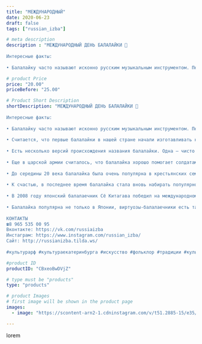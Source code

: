 ```yaml
---
title: "МЕЖДУНАРОДНЫЙ"
date: 2020-06-23
draft: false
tags: ["russian_izba"]

# meta description
description : "МЕЖДУНАРОДНЫЙ ДЕНЬ БАЛАЛАЙКИ 🌿
⠀
Интересные факты:
⠀
• Балалайку часто называют исконно русским музыкальным инструментом. Первые упоминания о ней относятся еще "

# product Price
price: "20.00"
priceBefore: "25.00"

# Product Short Description
shortDescription: "МЕЖДУНАРОДНЫЙ ДЕНЬ БАЛАЛАЙКИ 🌿
⠀
Интересные факты:
⠀
• Балалайку часто называют исконно русским музыкальным инструментом. Первые упоминания о ней относятся еще ко второй половине XVII века.
⠀
• Считается, что первые балалайки в нашей стране начали изготавливать на Черниговщине. За несколько лет этот инструмент получил широкое распространение в России. В 1688 году балалайка была подарена юному царю Петру.
⠀
• Есть несколько версий происхождения названия балалайки. Одна – чисто русская. «Балалайка» - от слов «балакать» или «балаболить». Сторонники восточного происхождения этого инструмента приводят другой аргумент: от слова «бала», что в тюркских языках означает – «дитя».
⠀
• Еще в царской армии считалось, что балалайка хорошо помогает солдатам переносить все тяготы армейской службы. Неудивительно, что это инструмент был непременным атрибутом в казармах.
⠀
• До середины 20 века балалайка была очень популярна в крестьянских семьях. Навыки игры на ней передавались от отца к сыну. Под балалайку люди плясали и пели. После распада СССР молодежь потянулась из деревни в города, а старикам некому стало передавать традицию игры на инструменте. Балалайка потеряла свою былую популярность.
⠀
• К счастью, в последнее время балалайка стала вновь набирать популярность в молодежной среде. Это связано с появлением интереса к своим корням, к истории и культуре своего народа, в том числе и музыкальной.
⠀
• В 2008 году японский балалаечник Сё Китагава победил на международном музыкальном конкурсе в Екатеринбурге, став первым иностранным музыкантом, который победил в номинации «русская национальная музыка».
⠀
• Балалайка популярна не только в Японии, виртуозы-балалаечники есть также в странах Скандинавии: Швеции, Финляндии, Норвегии.
⠀
КОНТАКТЫ
☎8 965 535 00 95
Вконтакте: https://vk.com/russiaizba
Инстаграм: https://www.instagram.com/russian_izba/
Сайт: http://russianizba.tilda.ws/
⠀
#культурарф #культураекатеринбурга #искусство #фольклор #традиции #культура #этностиль #этнос #традиционнаяодежда #Россия #этнография #музыкальныеинструменты #русскаяизба #балалайка #екатеринбург #лучшедома #оставайсядома #дома"

#product ID
productID: "CBxeoBwDVjZ"

# type must be "products"
type: "products"

# product Images
# first image will be shown in the product page
images:
  - image: "https://scontent-arn2-1.cdninstagram.com/v/t51.2885-15/e35/104654202_605616920060866_67866522887769439_n.jpg?_nc_ht=scontent-arn2-1.cdninstagram.com&_nc_cat=110&_nc_ohc=raGsRreNCwUAX8NNKCK&se=8&tp=1&oh=6084d9b5cdcc906c0b87e731fd4d0d25&oe=6050E655&ig_cache_key=MjMzNzc4NDM3MzYzNjMyMzU0NQ%3D%3D.2"

---
```

lorem
